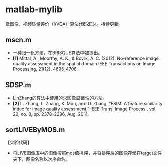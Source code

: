 # matlab-mylib
做图像、视频质量评价（I/VQA）算法代码汇总。持续更新。

## mscn.m
 - 一种归一化方法，在BRISQUE算法中被提出。
 - **[1]** Mittal, A., Moorthy, A. K., & Bovik, A. C. (2012). No-reference image quality assessment in the spatial domain.IEEE Transactions on Image Processing, 21(12), 4695-4708.

## SDSP.m
 - LinZhang的算法中使用的求图像显著性的方法。
 - **[2]** L. Zhang, L. Zhang, X. Mou, and D. Zhang, “FSIM: A feature similarity index for image quality assessment,” IEEE Trans. Image Process., vol. 20, no. 8, pp. 2378–2386, Aug. 2011.

## sortLIVEByMOS.m
【实验代码】
 - 将LIVE图像库中的图像按照mos值排序，并将排序后的图像存储在target文件夹下，图像名称以次序命名。
